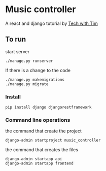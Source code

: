 # Music controller
A react and django tutorial by [Tech with Tim]()

## To run
start server
```
./manage.py runserver
```

If there is a change to the code
```
./manage.py makemigrations
./manage.py migrate
```



### Install
```
pip install django djangorestframework
```

### Command line operations
the command that create the project
```
django-admin startproject music_controller
```

the command that creates the files
```
django-admin startapp api
django-admin startapp frontend
```

